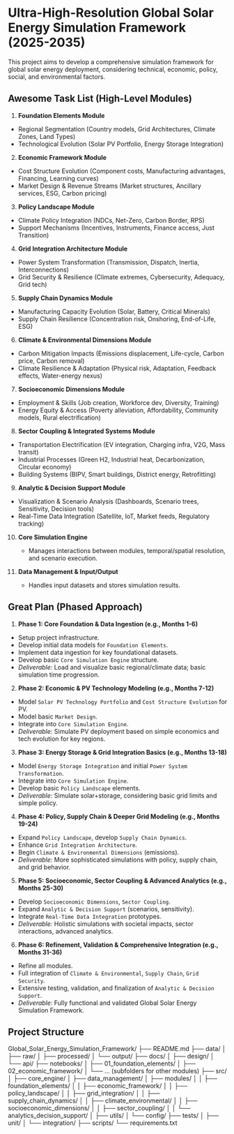 # Ultra-High-Resolution Global Solar Energy Simulation Framework (2025-2035)

This project aims to develop a comprehensive simulation framework for global solar energy deployment, considering technical, economic, policy, social, and environmental factors.

## Awesome Task List (High-Level Modules)

1. **Foundation Elements Module**
  * Regional Segmentation (Country models, Grid Architectures, Climate Zones, Land Types)
  * Technological Evolution (Solar PV Portfolio, Energy Storage Integration)

2. **Economic Framework Module**
  * Cost Structure Evolution (Component costs, Manufacturing advantages, Financing, Learning curves)
  * Market Design & Revenue Streams (Market structures, Ancillary services, ESG, Carbon pricing)

3. **Policy Landscape Module**
  * Climate Policy Integration (NDCs, Net-Zero, Carbon Border, RPS)
  * Support Mechanisms (Incentives, Instruments, Finance access, Just Transition)

4. **Grid Integration Architecture Module**
  * Power System Transformation (Transmission, Dispatch, Inertia, Interconnections)
  * Grid Security & Resilience (Climate extremes, Cybersecurity, Adequacy, Grid tech)

5. **Supply Chain Dynamics Module**
  * Manufacturing Capacity Evolution (Solar, Battery, Critical Minerals)
  * Supply Chain Resilience (Concentration risk, Onshoring, End-of-Life, ESG)

6. **Climate & Environmental Dimensions Module**
  * Carbon Mitigation Impacts (Emissions displacement, Life-cycle, Carbon price, Carbon removal)
  * Climate Resilience & Adaptation (Physical risk, Adaptation, Feedback effects, Water-energy nexus)

7. **Socioeconomic Dimensions Module**
  * Employment & Skills (Job creation, Workforce dev, Diversity, Training)
  * Energy Equity & Access (Poverty alleviation, Affordability, Community models, Rural electrification)

8. **Sector Coupling & Integrated Systems Module**
  * Transportation Electrification (EV integration, Charging infra, V2G, Mass transit)
  * Industrial Processes (Green H2, Industrial heat, Decarbonization, Circular economy)
  * Building Systems (BIPV, Smart buildings, District energy, Retrofitting)

9. **Analytic & Decision Support Module**
  * Visualization & Scenario Analysis (Dashboards, Scenario trees, Sensitivity, Decision tools)
  * Real-Time Data Integration (Satellite, IoT, Market feeds, Regulatory tracking)

10. **Core Simulation Engine**
    * Manages interactions between modules, temporal/spatial resolution, and scenario execution.

11. **Data Management & Input/Output**
    * Handles input datasets and stores simulation results.

## Great Plan (Phased Approach)

1. **Phase 1: Core Foundation & Data Ingestion (e.g., Months 1-6)**
  * Setup project infrastructure.
  * Develop initial data models for `Foundation Elements`.
  * Implement data ingestion for key foundational datasets.
  * Develop basic `Core Simulation Engine` structure.
  * *Deliverable:* Load and visualize basic regional/climate data; basic simulation time progression.

2. **Phase 2: Economic & PV Technology Modeling (e.g., Months 7-12)**
  * Model `Solar PV Technology Portfolio` and `Cost Structure Evolution` for PV.
  * Model basic `Market Design`.
  * Integrate into `Core Simulation Engine`.
  * *Deliverable:* Simulate PV deployment based on simple economics and tech evolution for key regions.

3. **Phase 3: Energy Storage & Grid Integration Basics (e.g., Months 13-18)**
  * Model `Energy Storage Integration` and initial `Power System Transformation`.
  * Integrate into `Core Simulation Engine`.
  * Develop basic `Policy Landscape` elements.
  * *Deliverable:* Simulate solar+storage, considering basic grid limits and simple policy.

4. **Phase 4: Policy, Supply Chain & Deeper Grid Modeling (e.g., Months 19-24)**
  * Expand `Policy Landscape`, develop `Supply Chain Dynamics`.
  * Enhance `Grid Integration Architecture`.
  * Begin `Climate & Environmental Dimensions` (emissions).
  * *Deliverable:* More sophisticated simulations with policy, supply chain, and grid behavior.

5. **Phase 5: Socioeconomic, Sector Coupling & Advanced Analytics (e.g., Months 25-30)**
  * Develop `Socioeconomic Dimensions`, `Sector Coupling`.
  * Expand `Analytic & Decision Support` (scenarios, sensitivity).
  * Integrate `Real-Time Data Integration` prototypes.
  * *Deliverable:* Holistic simulations with societal impacts, sector interactions, advanced analytics.

6. **Phase 6: Refinement, Validation & Comprehensive Integration (e.g., Months 31-36)**
  * Refine all modules.
  * Full integration of `Climate & Environmental`, `Supply Chain`, `Grid Security`.
  * Extensive testing, validation, and finalization of `Analytic & Decision Support`.
  * *Deliverable:* Fully functional and validated Global Solar Energy Simulation Framework.

## Project Structure

Global_Solar_Energy_Simulation_Framework/
├── README.md
├── data/
│   ├── raw/
│   ├── processed/
│   └── output/
├── docs/
│   ├── design/
│   └── api/
├── notebooks/
│   ├── 01_foundation_elements/
│   ├── 02_economic_framework/
│   └── ... (subfolders for other modules)
├── src/
│   ├── core_engine/
│   ├── data_management/
│   ├── modules/
│   │   ├── foundation_elements/
│   │   ├── economic_framework/
│   │   ├── policy_landscape/
│   │   ├── grid_integration/
│   │   ├── supply_chain_dynamics/
│   │   ├── climate_environmental/
│   │   ├── socioeconomic_dimensions/
│   │   ├── sector_coupling/
│   │   └── analytics_decision_support/
│   ├── utils/
│   └── config/
├── tests/
│   ├── unit/
│   └── integration/
├── scripts/
└── requirements.txt
